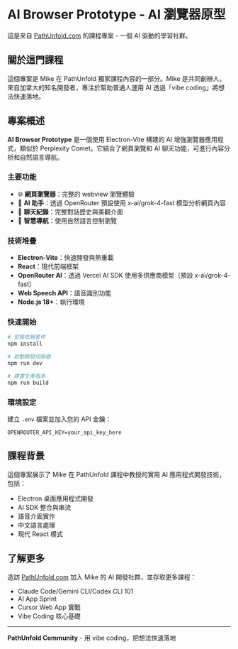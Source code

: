 # AI Browser Prototype - AI 瀏覽器原型

這是來自 [PathUnfold.com](https://www.pathunfold.com/mike) 的課程專案 - 一個 AI 驱動的學習社群。

## 關於這門課程

這個專案是 Mike 在 PathUnfold 獨家課程內容的一部分。Mike 是共同創辦人，來自加拿大的知名開發者，專注於幫助普通人運用 AI 透過「vibe coding」將想法快速落地。

## 專案概述

**AI Browser Prototype** 是一個使用 Electron-Vite 構建的 AI 增強瀏覽器應用程式，類似於 Perplexity Comet。它結合了網頁瀏覽和 AI 聊天功能，可進行內容分析和自然語言導航。

### 主要功能

- 🌐 **網頁瀏覽器**：完整的 webview 瀏覽體驗
- 🤖 **AI 助手**：透過 OpenRouter 預設使用 x-ai/grok-4-fast 模型分析網頁內容
- 💬 **聊天紀錄**：完整對話歷史與美觀介面
- 🎯 **智慧導航**：使用自然語言控制瀏覽

### 技術堆疊

- **Electron-Vite**：快速開發與熱重載
- **React**：現代前端框架
- **OpenRouter AI**：透過 Vercel AI SDK 使用多供應商模型（預設 x-ai/grok-4-fast）
- **Web Speech API**：語音識別功能
- **Node.js 18+**：執行環境

### 快速開始

```bash
# 安裝依賴套件
npm install

# 啟動開發伺服器
npm run dev

# 建置生產版本
npm run build
```

### 環境設定

建立 `.env` 檔案並加入您的 API 金鑰：
```
OPENROUTER_API_KEY=your_api_key_here
```

## 課程背景

這個專案展示了 Mike 在 PathUnfold 課程中教授的實用 AI 應用程式開發技術，包括：

- Electron 桌面應用程式開發
- AI SDK 整合與串流
- 語音介面實作
- 中文語言處理
- 現代 React 模式

## 了解更多

造訪 [PathUnfold.com](https://www.pathunfold.com/mike) 加入 Mike 的 AI 開發社群，並存取更多課程：

- Claude Code/Gemini CLI/Codex CLI 101
- AI App Sprint
- Cursor Web App 實戰
- Vibe Coding 核心基礎

---

**PathUnfold Community** - 用 vibe coding，把想法快速落地
